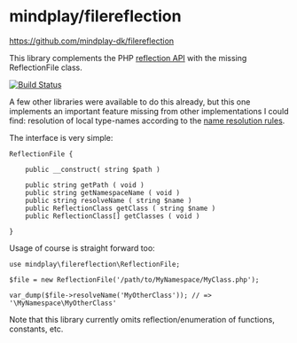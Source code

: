 mindplay/filereflection
=======================

https://github.com/mindplay-dk/filereflection

This library complements the PHP [reflection API](http://dk1.php.net/manual/en/book.reflection.php) with the missing ReflectionFile class.

[![Build Status](https://travis-ci.org/mindplay-dk/filereflection.png)](https://travis-ci.org/mindplay-dk/filereflection)

A few other libraries were available to do this already, but this one implements an
important feature missing from other implementations I could find: resolution of local
type-names according to the [name resolution rules](http://php.net/manual/en/language.namespaces.rules.php).

The interface is very simple:

    ReflectionFile {

        public __construct( string $path )

        public string getPath ( void )
        public string getNamespaceName ( void )
        public string resolveName ( string $name )
        public ReflectionClass getClass ( string $name )
        public ReflectionClass[] getClasses ( void )

    }

Usage of course is straight forward too:

    use mindplay\filereflection\ReflectionFile;

    $file = new ReflectionFile('/path/to/MyNamespace/MyClass.php');

    var_dump($file->resolveName('MyOtherClass')); // => '\MyNamespace\MyOtherClass'

Note that this library currently omits reflection/enumeration of functions, constants, etc.
